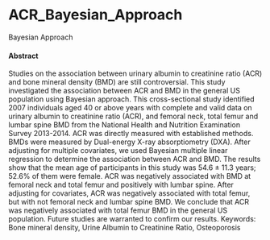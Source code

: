 # ACR_Bayesian_Approach
Bayesian Approach


#### Abstract

Studies on the association between urinary albumin to creatinine ratio (ACR) and bone mineral density
(BMD) are still controversial. This study investigated the association between ACR and BMD in the
general US population using Bayesian approach. This cross-sectional study identified 2007 individuals
aged 40 or above years with complete and valid data on urinary albumin to creatinine ratio (ACR), and
femoral neck, total femur and lumbar spine BMD from the National Health and Nutrition Examination
Survey 2013-2014. ACR was directly measured with established methods. BMDs were measured by
Dual-energy X-ray absorptiometry (DXA). After adjusting for multiple covariates, we used Bayesian
multiple linear regression to determine the association between ACR and BMD. The results show that
the mean age of participants in this study was 54.6 ± 11.3 years; 52.6% of them were female. ACR was
negatively associated with BMD at femoral neck and total femur and positively with lumbar spine.
After adjusting for covariates, ACR was negatively associated with total femur, but with not femoral
neck and lumbar spine BMD. We conclude that ACR was negatively associated with total femur BMD
in the general US population. Future studies are warranted to confirm our results.
Keywords: Bone mineral density, Urine Albumin to Creatinine Ratio, Osteoporosis
